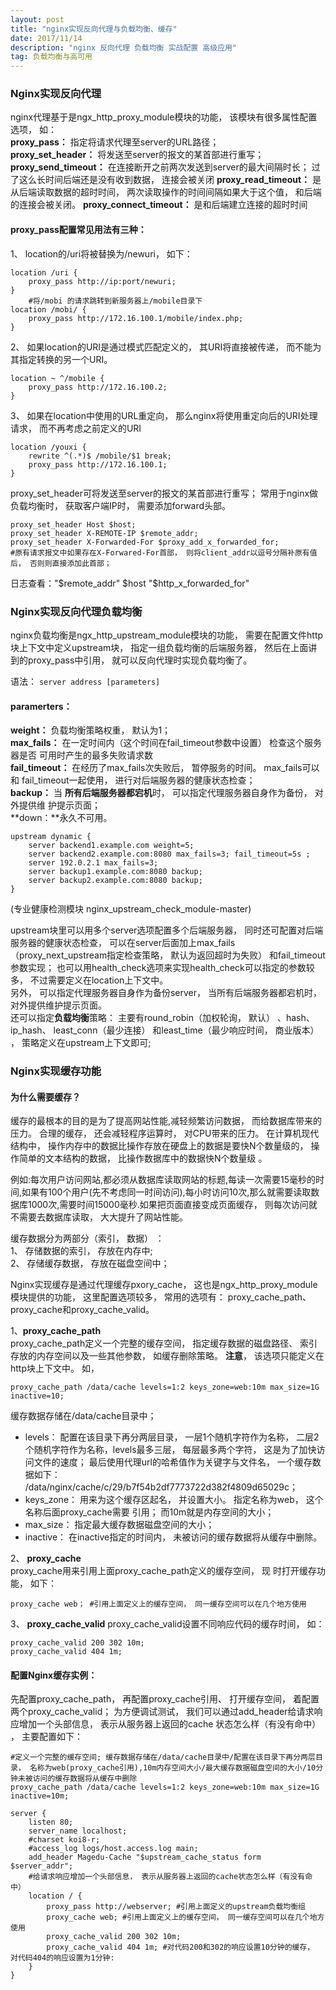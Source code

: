 ```yaml
---
layout: post
title: "nginx实现反向代理与负载均衡、缓存"
date: 2017/11/14
description: "nginx 反向代理 负载均衡 实战配置 高级应用"
tag: 负载均衡与高可用
---
```


### Nginx实现反向代理 ###

nginx代理基于是ngx_http_proxy_module模块的功能， 该模块有很多属性配置选项， 如：  
**proxy_pass：** 指定将请求代理至server的URL路径；  
**proxy_set_header：** 将发送至server的报文的某首部进行重写；  
**proxy_send_timeout：** 在连接断开之前两次发送到server的最大间隔时长； 过了这么长时间后端还是没有收到数据， 连接会被关闭
**proxy_read_timeout：** 是从后端读取数据的超时时间， 两次读取操作的时间间隔如果大于这个值， 和后端的连接会被关闭。
**proxy_connect_timeout：** 是和后端建立连接的超时时间

#### proxy_pass配置常见用法有三种： ####

1、 location的/uri将被替换为/newuri， 如下：
	
	location /uri {
		proxy_pass http://ip:port/newuri;
	} 
		#将/mobi 的请求跳转到新服务器上/mobile目录下
	location /mobi/ {
		proxy_pass http://172.16.100.1/mobile/index.php;
	}

2、 如果location的URI是通过模式匹配定义的， 其URI将直接被传递， 而不能为其指定转换的另一个URI。

	location ~ ^/mobile {
		proxy_pass http://172.16.100.2;
	}


3、 如果在location中使用的URL重定向， 那么nginx将使用重定向后的URI处理请求， 而不再考虑之前定义的URI

	location /youxi {
		rewrite ^(.*)$ /mobile/$1 break;
		proxy_pass http://172.16.100.1;
	} 

proxy_set_header可将发送至server的报文的某首部进行重写； 常用于nginx做负载均衡时， 获取客户端IP时， 需要添加forward头部。

	proxy_set_header Host $host;
	proxy_set_header X-REMOTE-IP $remote_addr;
	proxy_set_header X-Forwarded-For $proxy_add_x_forwarded_for;
	#原有请求报文中如果存在X-Forwared-For首部， 则将client_addr以逗号分隔补原有值后， 否则则直接添加此首部；

日志查看："$remote_addr" $host "$http_x_forwarded_for"


### Nginx实现反向代理负载均衡 ###

nginx负载均衡是ngx_http_upstream_module模块的功能， 需要在配置文件http块上下文中定义upstream块， 指定一组负载均衡的后端服务器， 然后在上面讲到的proxy_pass中引用， 就可以反向代理时实现负载均衡了。

语法： `server address [parameters]`

#### paramerters： ####
**weight：** 负载均衡策略权重， 默认为1；  
**max_fails：** 在一定时间内（这个时间在fail_timeout参数中设置） 检查这个服务器是否
可用时产生的最多失败请求数  
**fail_timeout：** 在经历了max_fails次失败后， 暂停服务的时间。 max_fails可以和
fail_timeout一起使用， 进行对后端服务器的健康状态检查；  
**backup：** 当 **所有后端服务器都宕机**时， 可以指定代理服务器自身作为备份， 对外提供维
护提示页面；  
**down：**永久不可用。


	upstream dynamic {
		server backend1.example.com weight=5;
		server backend2.example.com:8080 max_fails=3; fail_timeout=5s ;
		server 192.0.2.1 max_fails=3;
		server backup1.example.com:8080 backup;
		server backup2.example.com:8080 backup;
	} 

(专业健康检测模块 nginx_upstream_check_module-master)

upstream块里可以用多个server选项配置多个后端服务器， 同时还可配置对后端服务器的健康状态检查， 可以在server后面加上max_fails（proxy_next_upstream指定检查策略， 默认为返回超时为失败） 和fail_timeout参数实现； 也可以用health_check选项来实现health_check可以指定的参数较多， 不过需要定义在location上下文中。  
另外， 可以指定代理服务器自身作为备份server， 当所有后端服务器都宕机时， 对外提供维护提示页面。  
还可以指定**负载均衡**策略： 主要有round_robin（加权轮询， 默认） 、hash、 ip_hash、 least_conn（最少连接） 和least_time（最少响应时间， 商业版本） ， 策略定义在upstream上下文即可;


### Nginx实现缓存功能 ###

#### 为什么需要缓存？ ####

缓存的最根本的目的是为了提高网站性能,减轻频繁访问数据， 而给数据库带来的压力。 合理的缓存， 还会减轻程序运算时， 对CPU带来的压力。 在计算机现代结构中， 操作内存中的数据比操作存放在硬盘上的数据是要快N个数量级的， 操作简单的文本结构的数据， 比操作数据库中的数据快N个数量级 。

例如:每次用户访问网站,都必须从数据库读取网站的标题,每读一次需要15毫秒的时间,如果有100个用户(先不考虑同一时间访问),每小时访问10次,那么就需要读取数据库1000次,需要时间15000毫秒.如果把页面直接变成页面缓存， 则每次访问就不需要去数据库读取， 大大提升了网站性能。



缓存数据分为两部分（索引， 数据） ：  
1、 存储数据的索引， 存放在内存中;  
2、 存储缓存数据， 存放在磁盘空间中；  

Nginx实现缓存是通过代理缓存pxory_cache， 这也是ngx_http_proxy_module模块提供的功能， 这里配置选项较多， 常用的选项有： proxy_cache_path、 proxy_cache和proxy_cache_valid。

1、**proxy_cache_path**  
proxy_cache_path定义一个完整的缓存空间， 指定缓存数据的磁盘路径、 索引存放的内存空间以及一些其他参数， 如缓存删除策略。
**注意**， 该选项只能定义在http块上下文中。
如， 

	proxy_cache_path /data/cache levels=1:2 keys_zone=web:10m max_size=1G inactive=10;
缓存数据存储在/data/cache目录中；

 - levels： 配置在该目录下再分两层目录， 一层1个随机字符作为名称， 二层2个随机字符作为名称，levels最多三层， 每层最多两个字符， 这是为了加快访问文件的速度； 最后使用代理url的哈希值作为关键字与文件名， 一个缓存数据如下： /data/nginx/cache/c/29/b7f54b2df7773722d382f4809d65029c； 
 - keys_zone： 用来为这个缓存区起名， 并设置大小。 指定名称为web， 这个名称后面proxy_cache需要
引用； 而10m就是内存空间的大小；
 - max_size： 指定最大缓存数据磁盘空间的大小；
 - inactive： 在inactive指定的时间内， 未被访问的缓存数据将从缓存中删除。

2、 **proxy_cache**  
proxy_cache用来引用上面proxy_cache_path定义的缓存空间， 现
时打开缓存功能， 如下：

	proxy_cache web； #引用上面定义上的缓存空间， 同一缓存空间可以在几个地方使用

3、 **proxy_cache_valid**
proxy_cache_valid设置不同响应代码的缓存时间， 如：

	proxy_cache_valid 200 302 10m;
	proxy_cache_valid 404 1m;

#### 配置Nginx缓存实例： ####

先配置proxy_cache_path， 再配置proxy_cache引用、 打开缓存空间， 着配置两个proxy_cache_valid； 为方便调试测试， 我们可以通过add_header给请求响应增加一个头部信息， 表示从服务器上返回的cache
状态怎么样（有没有命中） ， 主要配置如下：

	#定义一个完整的缓存空间; 缓存数据存储在/data/cache目录中/配置在该目录下再分两层目录， 名称为web(proxy_cache引用),10m内存空间大小/最大缓存数据磁盘空间的大小/10分钟未被访问的缓存数据将从缓存中删除
	proxy_cache_path /data/cache levels=1:2 keys_zone=web:10m max_size=1G inactive=10m;

>

	server {
		listen 80;
		server_name localhost;
		#charset koi8-r;
		#access_log logs/host.access.log main;
		add_header Magedu-Cache "$upstream_cache_status form $server_addr"; 
		#给请求响应增加一个头部信息， 表示从服务器上返回的cache状态怎么样（有没有命中）
		location / {
			proxy_pass http://webserver; #引用上面定义的upstream负载均衡组
			proxy_cache web; #引用上面定义上的缓存空间， 同一缓存空间可以在几个地方使用
			proxy_cache_valid 200 302 10m;
			proxy_cache_valid 404 1m; #对代码200和302的响应设置10分钟的缓存， 对代码404的响应设置为1分钟:
		}
	}

